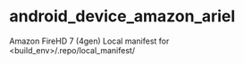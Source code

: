 # android_device_amazon_ariel
Amazon FireHD 7 (4gen)
Local manifest for <build_env>/.repo/local_manifest/

<?xml version="1.0" encoding="UTF-8"?>
<manifest>
  <project name="etzisim/android_device_amazon_ariel" path="device/amazon/ariel" remote="github" />
  <project name="etzisim/android_kernel_amazon_ariel" path="kernel/bn/encore" remote="github" />
</manifest>
